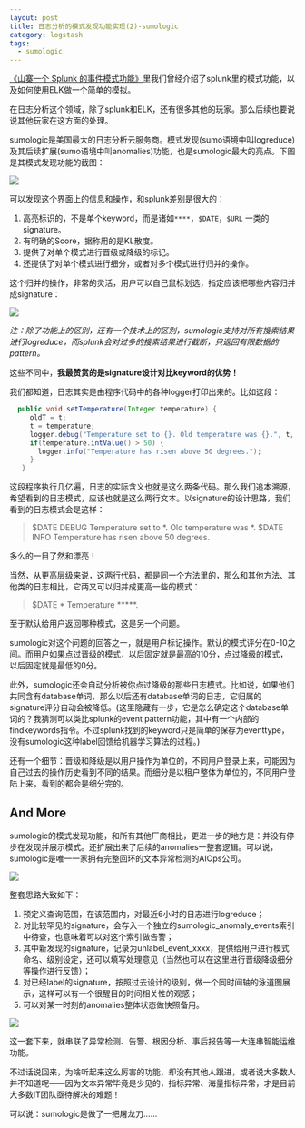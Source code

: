 ```yaml
---
layout: post
title: 日志分析的模式发现功能实现(2)-sumologic
category: logstash
tags:
  - sumologic
---
```


[《山寨一个 Splunk 的事件模式功能》](/2016/2016-07-18-event-pattern/)里我们曾经介绍了splunk里的模式功能，以及如何使用ELK做一个简单的模拟。

在日志分析这个领域，除了splunk和ELK，还有很多其他的玩家。那么后续也要说说其他玩家在这方面的处理。

sumologic是美国最大的日志分析云服务商。模式发现(sumo语境中叫logreduce)及其后续扩展(sumo语境中叫anomalies)功能，也是sumologic最大的亮点。下图是其模式发现功能的截图：

![](https://pic3.zhimg.com/v2-4328cb30a033b0ad5f80b302f52f1bde_r.jpg)

可以发现这个界面上的信息和操作，和splunk差别是很大的：

1. 高亮标识的，不是单个keyword，而是诸如`****`，`$DATE`，`$URL` 一类的signature。
2. 有明确的Score，据称用的是KL散度。
3. 提供了对单个模式进行晋级或降级的标记。
4. 还提供了对单个模式进行细分，或者对多个模式进行归并的操作。

这个归并的操作，非常的灵活，用户可以自己鼠标划选，指定应该把哪些内容归并成signature：

![](https://pic1.zhimg.com/v2-e354c711eea9a99839cee6710f88c0ec_r.jpg)

*注：除了功能上的区别，还有一个技术上的区别，sumologic支持对所有搜索结果进行logreduce，而splunk会对过多的搜索结果进行截断，只返回有限数据的pattern。*

这些不同中，**我最赞赏的是signature设计对比keyword的优势！**

我们都知道，日志其实是由程序代码中的各种logger打印出来的。比如这段：

```java
  public void setTemperature(Integer temperature) {
     oldT = t;
     t = temperature;
     logger.debug("Temperature set to {}. Old temperature was {}.", t, oldT);
     if(temperature.intValue() > 50) {
       logger.info("Temperature has risen above 50 degrees.");
     }
   }
```

这段程序执行几亿遍，日志的实际含义也就是这么两条代码。那么我们追本溯源，希望看到的日志模式，应该也就是这么两行文本。以signature的设计思路，我们看到的日志模式会是这样：

> $DATE DEBUG Temperature set to \*. Old temperature was \*.
> $DATE INFO Temperature has risen above 50 degrees.

多么的一目了然和漂亮！

当然，从更高层级来说，这两行代码，都是同一个方法里的，那么和其他方法、其他类的日志相比，它两又可以归并成更高一些的模式：

> $DATE \* Temperature \*\*\*\*\*.

至于默认给用户返回哪种模式，这是另一个问题。

sumologic对这个问题的回答之一，就是用户标记操作。默认的模式评分在0-10之间。而用户如果点过晋级的模式，以后固定就是最高的10分，点过降级的模式，以后固定就是最低的0分。

此外，sumologic还会自动分析被你点过降级的那些日志模式。比如说，如果他们共同含有database单词，那么以后还有database单词的日志，它归属的signature评分自动会被降低。(这里隐藏有一步，它是怎么确定这个database单词的？我猜测可以类比splunk的event pattern功能，其中有一个内部的findkeywords指令。不过splunk找到的keyword只是简单的保存为eventtype，没有sumologic这种label回馈给机器学习算法的过程。)

还有一个细节：晋级和降级是以用户操作为单位的，不同用户登录上来，可能因为自己过去的操作历史看到不同的结果。而细分是以租户整体为单位的，不同用户登陆上来，看到的都会是细分完的。

## And More

sumologic的模式发现功能，和所有其他厂商相比，更进一步的地方是：并没有停步在发现并展示模式。还扩展出来了后续的anomalies一整套逻辑。可以说，sumologic是唯一一家拥有完整回环的文本异常检测的AIOps公司。

![](https://pic2.zhimg.com/v2-94b5531634e3b811a4cf3631fe894175_r.jpg)

整套思路大致如下：

1. 预定义查询范围，在该范围内，对最近6小时的日志进行logreduce；
2. 对比较罕见的signature，会存入一个独立的sumologic_anomaly_events索引中待查，也意味着可以对这个索引做告警；
3. 其中新发现的signature，记录为unlabel_event_xxxx，提供给用户进行模式命名、级别设定，还可以填写处理意见（当然也可以在这里进行晋级降级细分等操作进行反馈）；
4. 对已经label的signature，按照过去设计的级别，做一个同时间轴的泳道图展示，这样可以有一个很醒目的时间相关性的观感；
5. 可以对某一时刻的anomalies整体状态做快照备用。

![](https://pic1.zhimg.com/v2-f9257a13d9afaf7bd409c35c3212e518_r.jpg)

这一套下来，就串联了异常检测、告警、根因分析、事后报告等一大连串智能运维功能。

不过话说回来，为啥听起来这么厉害的功能，却没有其他人跟进，或者说大多数人并不知道呢——因为文本异常毕竟是少见的，指标异常、海量指标异常，才是目前大多数IT团队亟待解决的难题！

可以说：sumologic是做了一把屠龙刀……


